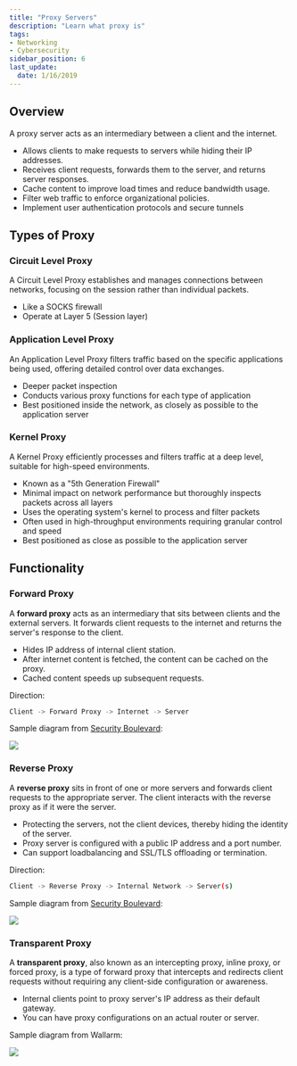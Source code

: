 ```yaml
---
title: "Proxy Servers"
description: "Learn what proxy is"
tags: 
- Networking
- Cybersecurity
sidebar_position: 6
last_update:
  date: 1/16/2019
---
```



## Overview 

A proxy server acts as an intermediary between a client and the internet.

- Allows clients to make requests to servers while hiding their IP addresses.
- Receives client requests, forwards them to the server, and returns server responses.
- Cache content to improve load times and reduce bandwidth usage.
- Filter web traffic to enforce organizational policies.
- Implement user authentication protocols and secure tunnels

## Types of Proxy

### Circuit Level Proxy

A Circuit Level Proxy establishes and manages connections between networks, focusing on the session rather than individual packets.

  - Like a SOCKS firewall
  - Operate at Layer 5 (Session layer)

### Application Level Proxy

An Application Level Proxy filters traffic based on the specific applications being used, offering detailed control over data exchanges.

  - Deeper packet inspection
  - Conducts various proxy functions for each type of application
  - Best positioned inside the network, as closely as possible to the application server

### Kernel Proxy

A Kernel Proxy efficiently processes and filters traffic at a deep level, suitable for high-speed environments.

  - Known as a "5th Generation Firewall"
  - Minimal impact on network performance but thoroughly inspects packets across all layers
  - Uses the operating system's kernel to process and filter packets
  - Often used in high-throughput environments requiring granular control and speed
  - Best positioned as close as possible to the application server


## Functionality

### Forward Proxy

A **forward proxy** acts as an intermediary that sits between clients and the external servers. It forwards client requests to the internet and returns the server's response to the client.

- Hides IP address of internal client station.
- After internet content is fetched, the content can be cached on the proxy.
- Cached content speeds up subsequent requests.

Direction:

```bash
Client -> Forward Proxy -> Internet -> Server 
```

Sample diagram from [Security Boulevard](https://securityboulevard.com/2023/04/what-is-reverse-proxy-how-does-it-works-and-what-are-its-benefits/):

<div class="img-center">

![](/img/docs/sec+-forward-proxy-diagram.png)


</div>



### Reverse Proxy

A **reverse proxy** sits in front of one or more servers and forwards client requests to the appropriate server. The client interacts with the reverse proxy as if it were the server.

- Protecting the servers, not the client devices, thereby hiding the identity of the server.
- Proxy server is configured with a public IP address and a port number.
- Can support loadbalancing and SSL/TLS offloading or termination.

Direction:

```bash
Client -> Reverse Proxy -> Internal Network -> Server(s) 
```

Sample diagram from [Security Boulevard](https://securityboulevard.com/2023/04/what-is-reverse-proxy-how-does-it-works-and-what-are-its-benefits/):



<div class="img-center">

![](/img/docs/sec+-reverse-proxy-diagram.png)


</div>


### Transparent Proxy

A **transparent proxy**, also known as an intercepting proxy, inline proxy, or forced proxy, is a type of forward proxy that intercepts and redirects client requests without requiring any client-side configuration or awareness. 

- Internal clients point to proxy server's IP address as their default gateway.
- You can have proxy configurations on an actual router or server.

Sample diagram from Wallarm:


<div class="img-center">

![](/img/docs/sec+-transparent-proxy-diagram.png)


</div>